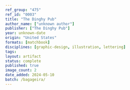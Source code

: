 ```yaml
---
ref_group: "475"
ref_id: "0003"
title: "The Dinghy Pub"
author_name: ["unknown author"]
publisher: ["The Dinghy Pub"]
year: unknown-date
origin: "United States"
formats: [matchbook]
disciplines: [graphic-design, illustration, lettering]
tags:
layout: artifact
status: complete
published: true
image_count: 2
date_added: 2024-05-10
batch: /bagageira/
---
```

